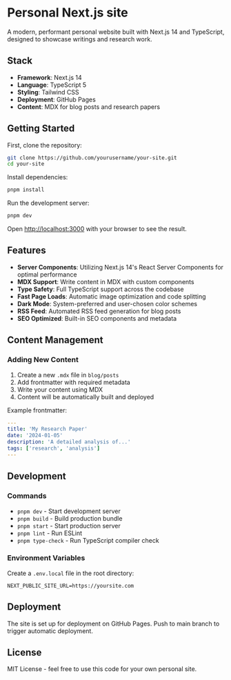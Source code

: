 # Personal Next.js site

A modern, performant personal website built with Next.js 14 and TypeScript, designed to showcase writings and research work.

## Stack

- **Framework**: Next.js 14
- **Language**: TypeScript 5
- **Styling**: Tailwind CSS
- **Deployment**: GitHub Pages
- **Content**: MDX for blog posts and research papers

## Getting Started

First, clone the repository:

```bash
git clone https://github.com/yourusername/your-site.git
cd your-site
```

Install dependencies:

```bash
pnpm install
```

Run the development server:

```bash
pnpm dev
```

Open [http://localhost:3000](http://localhost:3000) with your browser to see the result.

## Features

- **Server Components**: Utilizing Next.js 14's React Server Components for optimal performance
- **MDX Support**: Write content in MDX with custom components
- **Type Safety**: Full TypeScript support across the codebase
- **Fast Page Loads**: Automatic image optimization and code splitting
- **Dark Mode**: System-preferred and user-chosen color schemes
- **RSS Feed**: Automated RSS feed generation for blog posts
- **SEO Optimized**: Built-in SEO components and metadata

## Content Management

### Adding New Content

1. Create a new `.mdx` file in `blog/posts`
2. Add frontmatter with required metadata
3. Write your content using MDX
4. Content will be automatically built and deployed

Example frontmatter:

```yaml
---
title: 'My Research Paper'
date: '2024-01-05'
description: 'A detailed analysis of...'
tags: ['research', 'analysis']
---
```

## Development

### Commands

- `pnpm dev` - Start development server
- `pnpm build` - Build production bundle
- `pnpm start` - Start production server
- `pnpm lint` - Run ESLint
- `pnpm type-check` - Run TypeScript compiler check

### Environment Variables

Create a `.env.local` file in the root directory:

```
NEXT_PUBLIC_SITE_URL=https://yoursite.com
```

## Deployment

The site is set up for deployment on GitHub Pages. Push to main branch to trigger automatic deployment.

## License

MIT License - feel free to use this code for your own personal site.

